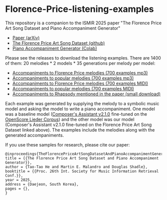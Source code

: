 # Florence-Price-listening-examples

This repository is a companion to the ISMIR 2025 paper "The Florence Price Art Song Dataset and Piano Accompaniment Generator"
- [Paper (arXiv)](link/soon)
- [The Florence Price Art Song Dataset (github)](link/soon)
- [Piano Accompaniment Generator (Colab)](https://colab.research.google.com/drive/1MRuk5y70M_hUjhOkD9KphFgJIgR1C9H-)

Please see the releases to download the listening examples. There are 1400 of them: 20 melodies * 2 models * 35 generations per melody per model:

- [Accompaniments to Florence Price melodies (700 examples mp3)](https://github.com/m-malandro/Florence-Price-listening-examples/releases/download/v1.0.0/FP.melody.listening.examples.-.mp3.zip)
- [Accompaniments to popular melodies (700 examples mp3)](https://github.com/m-malandro/Florence-Price-listening-examples/releases/download/v1.0.0/Popular.melody.listening.examples.-.mp3.zip)
- [Accompaniments to Florence Price melodies (700 examples MIDI)](link/soon)
- [Accompaniments to popular melodies (700 examples MIDI)](link/soon)
- [Accompaniments to Rhapsody mentioned in the paper (small download)](link/soon)

Each example was generated by supplying the melody to a symbolic music model and asking the model to write a piano accompaniment. One model was a baseline model ([Composer's Assistant v2.1.0](https://github.com/m-malandro/composers-assistant-REAPER) fine-tuned on the [OpenScore Lieder Corpus](https://github.com/OpenScore/Lieder)) and the other model was our model (Composer's Assistant v2.1.0 fine-tuned on the Florence Price Art Song Dataset linked above). The examples include the melodies along with the generated accompaniments.

If you use these samples for research, please cite our paper:
```
@inproceedings{TheFlorencePriceArtSongDatasetAndPianoAccompanimentGenerator,
title = {{The Florence Price Art Song Dataset and Piano Accompaniment Generator}},
author = {Tao-Tao He and Martin E. Malandro and Douglas Shadle},
booktitle = {{Proc. 26th Int. Society for Music Information Retrieval Conf.}},
year = 2025,
address = {Daejeon, South Korea},
pages = {},
}
```
